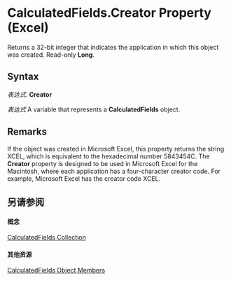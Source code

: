 
# CalculatedFields.Creator Property (Excel)

Returns a 32-bit integer that indicates the application in which this object was created. Read-only  **Long**.


## Syntax

 _表达式_. **Creator**

 _表达式_ A variable that represents a **CalculatedFields** object.


## Remarks

If the object was created in Microsoft Excel, this property returns the string XCEL, which is equivalent to the hexadecimal number 5843454C. The  **Creator** property is designed to be used in Microsoft Excel for the Macintosh, where each application has a four-character creator code. For example, Microsoft Excel has the creator code XCEL.


## 另请参阅


#### 概念


[CalculatedFields Collection](6db4c889-f097-9a66-abc6-28f7f54f0478.md)
#### 其他资源


[CalculatedFields Object Members](http://msdn.microsoft.com/library/be259ce8-1296-9e56-fa9f-d180a47cf520%28Office.15%29.aspx)